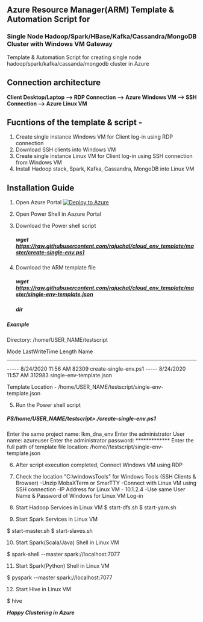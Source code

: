 ##  Azure Resource Manager(ARM) Template & Automation Script for 
###  Single Node Hadoop/Spark/HBase/Kafka/Cassandra/MongoDB Cluster with Windows VM Gateway

Template & Automation Script for creating single node hadoop/spark/kafka/cassanda/mongodb cluster in Azure

## Connection architecture

**Client Desktop/Laptop --> RDP Connection --> Azure Windows VM --> SSH Connection --> Azure Linux VM**

## Fucntions of the template & script -
1. Create single instance Windows VM for Client log-in using RDP connection
2. Download SSH clients into Windows VM
3. Create single instance Linux VM for Client log-in using SSH connection from Windows VM
4. Install Hadoop stack, Spark, Kafka, Cassandra, MongoDB into Linux VM

## Installation Guide

1. Open Azure Portal   [![Deploy to Azure](https://aka.ms/deploytoazurebutton)](https://portal.azure.com/)

2. Open Power Shell in Aazure Portal
3. Download the Power shell script 

    ##### wget https://raw.githubusercontent.com/rajuchal/cloud_env_template/master/create-single-env.ps1

4. Download the ARM template file

    ##### wget  https://raw.githubusercontent.com/rajuchal/cloud_env_template/master/single-env-template.json
    ##### dir

##### Example

Directory: /home/USER_NAME/testscript

Mode                 LastWriteTime         Length Name
----                 -------------         ------ ----
-----           8/24/2020 11:56 AM          82309 create-single-env.ps1
-----           8/24/2020 11:57 AM         312983 single-env-template.json


Template Location - /home/USER_NAME/testscript/single-env-template.json

5. Run the Power shell script

##### PS/home/USER_NAME/testscript>./create-single-env.ps1

Enter the same project name: lkm_dna_env
Enter the administrator User name: azureuser
Enter the administrator password: *************
Enter the full path of template file location: /home/<USER NAME>/testscript/single-env-template.json

6. After script execution completed, Connect Windows VM using RDP
7. Check the location "C:\windowsTools" for Windows Tools (SSH Clients & Browser)
   -Unzip MobaXTerm or SmarTTY
   -Connect with Linux VM using SSH connection
   -IP Address for Linux VM - 10.1.2.4
   -Use same User Name & Password of Windows for Linux VM Log-in 

8. Start Hadoop Services in Linux VM
$ start-dfs.sh
$ start-yarn.sh

9. Start Spark Services in Linux VM

$ start-master.sh
$ start-slaves.sh

10. Start Spark(Scala/Java) Shell  in Linux VM

$ spark-shell --master spark://localhost:7077

11. Start Spark(Python) Shell  in Linux VM

$ pyspark --master spark://localhost:7077

12. Start Hive  in Linux VM

$ hive


**_Happy Clustering in Azure_**


